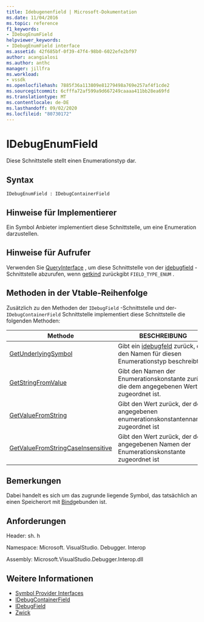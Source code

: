 ```yaml
---
title: Idebugenenfield | Microsoft-Dokumentation
ms.date: 11/04/2016
ms.topic: reference
f1_keywords:
- IDebugEnumField
helpviewer_keywords:
- IDebugEnumField interface
ms.assetid: 42f685bf-0f39-47f4-98b0-6022efe2bf97
author: acangialosi
ms.author: anthc
manager: jillfra
ms.workload:
- vssdk
ms.openlocfilehash: 7885f36a113809e81279498a769e257af4f1cde2
ms.sourcegitcommit: 6cfffa72af599a9d667249caaaa411bb28ea69fd
ms.translationtype: MT
ms.contentlocale: de-DE
ms.lasthandoff: 09/02/2020
ms.locfileid: "80730172"
---
```

# <a name="idebugenumfield"></a>IDebugEnumField
Diese Schnittstelle stellt einen Enumerationstyp dar.

## <a name="syntax"></a>Syntax

```
IDebugEnumField : IDebugContainerField
```

## <a name="notes-for-implementers"></a>Hinweise für Implementierer
 Ein Symbol Anbieter implementiert diese Schnittstelle, um eine Enumeration darzustellen.

## <a name="notes-for-callers"></a>Hinweise für Aufrufer
 Verwenden Sie [QueryInterface](/cpp/atl/queryinterface) , um diese Schnittstelle von der [idebugfield](../../../extensibility/debugger/reference/idebugfield.md) -Schnittstelle abzurufen, wenn [getkind](../../../extensibility/debugger/reference/idebugfield-getkind.md) zurückgibt `FIELD_TYPE_ENUM` .

## <a name="methods-in-vtable-order"></a>Methoden in der Vtable-Reihenfolge
 Zusätzlich zu den Methoden der `IDebugField` -Schnittstelle und der- `IDebugContainerField` Schnittstelle implementiert diese Schnittstelle die folgenden Methoden:

|Methode|BESCHREIBUNG|
|------------|-----------------|
|[GetUnderlyingSymbol](../../../extensibility/debugger/reference/idebugenumfield-getunderlyingsymbol.md)|Gibt ein [idebugfeld](../../../extensibility/debugger/reference/idebugfield.md) zurück, das den Namen für diesen Enumerationstyp beschreibt.|
|[GetStringFromValue](../../../extensibility/debugger/reference/idebugenumfield-getstringfromvalue.md)|Gibt den Namen der Enumerationskonstante zurück, die dem angegebenen Wert zugeordnet ist.|
|[GetValueFromString](../../../extensibility/debugger/reference/idebugenumfield-getvaluefromstring.md)|Gibt den Wert zurück, der dem angegebenen enumerationskonstantennamen zugeordnet ist|
|[GetValueFromStringCaseInsensitive](../../../extensibility/debugger/reference/idebugenumfield-getvaluefromstringcaseinsensitive.md)|Gibt den Wert zurück, der dem angegebenen Namen der Enumerationskonstante zugeordnet ist|

## <a name="remarks"></a>Bemerkungen
 Dabei handelt es sich um das zugrunde liegende Symbol, das tatsächlich an einen Speicherort mit [Bind](../../../extensibility/debugger/reference/idebugbinder-bind.md)gebunden ist.

## <a name="requirements"></a>Anforderungen
 Header: sh. h

 Namespace: Microsoft. VisualStudio. Debugger. Interop

 Assembly: Microsoft.VisualStudio.Debugger.Interop.dll

## <a name="see-also"></a>Weitere Informationen
- [Symbol Provider Interfaces](../../../extensibility/debugger/reference/symbol-provider-interfaces.md)
- [IDebugContainerField](../../../extensibility/debugger/reference/idebugcontainerfield.md)
- [IDebugField](../../../extensibility/debugger/reference/idebugfield.md)
- [Zwick](../../../extensibility/debugger/reference/idebugbinder-bind.md)
